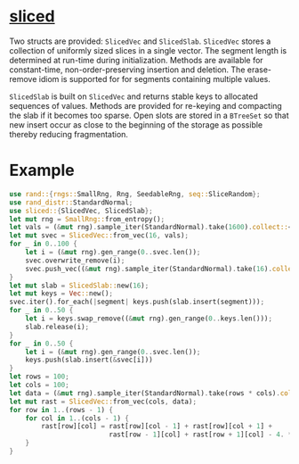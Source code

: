 # [sliced](https://docs.rs/sliced)

Two structs are provided: `SlicedVec` and `SlicedSlab`. `SlicedVec` stores a
collection of uniformly sized slices in a single vector. The segment length is determined at run-time
during initialization. Methods are available for constant-time, non-order-preserving insertion and deletion.
The erase-remove idiom is supported for for segments containing multiple values.

`SlicedSlab` is built on `SlicedVec` and returns stable keys to allocated sequences of values. Methods are
provided for re-keying and compacting the slab if it becomes too sparse. Open slots are stored in a `BTreeSet`
so that new insert occur as close to the beginning of the storage as possible thereby reducing fragmentation.

# Example
```rust
use rand::{rngs::SmallRng, Rng, SeedableRng, seq::SliceRandom};
use rand_distr::StandardNormal;
use sliced::{SlicedVec, SlicedSlab};
let mut rng = SmallRng::from_entropy();
let vals = (&mut rng).sample_iter(StandardNormal).take(1600).collect::<Vec<f32>>();
let mut svec = SlicedVec::from_vec(16, vals);
for _ in 0..100 {
    let i = (&mut rng).gen_range(0..svec.len());
    svec.overwrite_remove(i);
    svec.push_vec((&mut rng).sample_iter(StandardNormal).take(16).collect::<Vec<f32>>());
}
let mut slab = SlicedSlab::new(16);
let mut keys = Vec::new();
svec.iter().for_each(|segment| keys.push(slab.insert(segment)));
for _ in 0..50 {
    let i = keys.swap_remove((&mut rng).gen_range(0..keys.len()));
    slab.release(i);
}
for _ in 0..50 {
    let i = (&mut rng).gen_range(0..svec.len());
    keys.push(slab.insert(&svec[i]))
}
let rows = 100;
let cols = 100;
let data = (&mut rng).sample_iter(StandardNormal).take(rows * cols).collect::<Vec<f32>>();
let mut rast = SlicedVec::from_vec(cols, data);
for row in 1..(rows - 1) {
    for col in 1..(cols - 1) {
        rast[row][col] = rast[row][col - 1] + rast[row][col + 1] + 
                         rast[row - 1][col] + rast[row + 1][col] - 4. * rast[row][col]
    }
}
```


  
